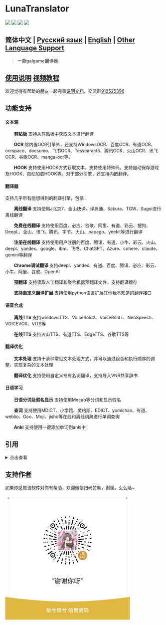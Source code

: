 # LunaTranslator 
  
<p align="left">
    <a href="./LICENSE"><img src="https://img.shields.io/github/license/HIllya51/LunaTranslator"></a>
    <a href="https://github.com/HIllya51/LunaTranslator/releases"><img src="https://img.shields.io/github/v/release/HIllya51/LunaTranslator?color=ffa"></a>
    <a href="https://github.com/HIllya51/LunaTranslator/stargazers"><img src="https://img.shields.io/github/stars/HIllya51/LunaTranslator?color=ccf"></a>
    <a href="https://hillya51.github.io/LunaTranslator_tutorial/download.html" target="_blank"><img src="https://img.shields.io/badge/download-blue"/></a>
</p>
 
## 简体中文 | [Русский язык](README_ru.md) | [English](README_en.md) | [Other Language Support](otherlang.md) 

> **一款galgame翻译器**

## <a href="https://hillya51.github.io/LunaTranslator_tutorial/#/zh/" target="_blank">使用说明</a> <a href="https://www.bilibili.com/video/BV1G1421R7EH/" target="_blank">视频教程</a>

欢迎觉得有帮助的朋友一起完善[说明文档](https://github.com/HIllya51/LunaTranslator_tutorial)。交流群[912525396](https://qm.qq.com/q/qE32v9NYBO)


## 功能支持

#### 文本源

&emsp;&emsp;**剪贴板** 支持从剪贴板中获取文本进行翻译

&emsp;&emsp;**OCR** 除内置OCR引擎外，还支持WindowsOCR、百度OCR、有道OCR、ocrspace、docsumo、飞书OCR、Tessearact5、腾讯OCR、火山OCR、讯飞OCR、谷歌OCR、manga-ocr等。

&emsp;&emsp;**HOOK** 支持使用HOOK方式获取文本，支持使用特殊码，支持自动保存游戏及HOOK、自动加载HOOK等。对于部分引擎，还支持内嵌翻译。


#### 翻译器

支持几乎所有能想得到的翻译引擎，包括： 

&emsp;&emsp;**离线翻译** 支持使用J北京7、金山快译、译典通、Sakura、TGW、Sugoi进行离线翻译 

&emsp;&emsp;**免费在线翻译** 支持使用百度、必应、谷歌、阿里、有道、彩云、搜狗、DeepL、金山、讯飞、腾讯、字节、火山、papago、yeekit等进行翻译

&emsp;&emsp;**注册在线翻译** 支持使用用户注册的百度、腾讯、有道、小牛、彩云、火山、deepl、yandex、google、ibm、飞书、ChatGPT、Azure、cohere、claude、gemini等翻译

&emsp;&emsp;**Chrome调试翻译** 支持deepl、yandex、有道、百度、腾讯、必应、彩云、小牛、阿里、谷歌、OpenAI

&emsp;&emsp;**预翻译** 支持读取人工翻译和聚合机器预翻译文件，支持翻译缓存

&emsp;&emsp;**支持自定义翻译扩展** 支持使用python语言扩展其他我不知道的翻译接口
 

#### 语音合成

&emsp;&emsp;**离线TTS** 支持windowsTTS、VoiceRoid2、VoiceRoid+、NeoSpeech、VOICEVOX、VITS等

&emsp;&emsp;**在线TTS** 支持火山TTS、有道TTS、EdgeTTS、谷歌TTS等

#### 翻译优化

&emsp;&emsp;**文本处理** 支持十余种常见文本处理方式，并可以通过组合和执行顺序的调整，实现复杂的文本处理

&emsp;&emsp;**翻译优化** 支持使用自定义专有名词翻译，支持导入VNR共享辞书

#### 日语学习

&emsp;&emsp;**日语分词及假名显示** 支持使用Mecab等分词和显示假名

&emsp;&emsp;**查词** 支持使用MDICT、小学馆、灵格斯、EDICT、yomichan、有道、weblio、Goo、Moji、jisho等在线和离线词典进行单词查询

&emsp;&emsp;**Anki** 支持使用一键添加单词到anki中

## 引用

<details>
<summary>点击查看</summary>

* [Artikash/Textractor](https://github.com/Artikash/Textractor)

* [RapidAI/RapidOcrOnnx](https://github.com/RapidAI/RapidOcrOnnx)

* [PaddlePaddle/PaddleOCR](https://github.com/PaddlePaddle/PaddleOCR)

* [UlionTse/translators](https://github.com/UlionTse/translators)

* [Blinue/Magpie](https://github.com/Blinue/Magpie)

* [nanokina/ebyroid](https://github.com/nanokina/ebyroid)

* [xupefei/Locale-Emulator](https://github.com/xupefei/Locale-Emulator)

* [InWILL/Locale_Remulator](https://github.com/InWILL/Locale_Remulator)

* [zxyacb/ntlea](https://github.com/zxyacb/ntlea)

* [Chuyu-Team/YY-Thunks](https://github.com/Chuyu-Team/YY-Thunks)

* [@KirpichKrasniy](https://github.com/KirpichKrasniy)

</details>


 
## 支持作者

如果你感觉该软件对你有帮助，欢迎微信扫码赞助，谢谢，么么哒~

<img src='.\\LunaTranslator\\files\\zan.jpg' style="height: 400px !important;">

